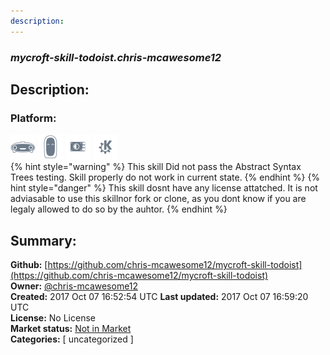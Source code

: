 ```yaml
---
description: 
---
```


### _mycroft-skill-todoist.chris-mcawesome12_  
## Description:  
  
  
  
### Platform:  
 ![Mark I](../.gitbook/assets/mark-1-icon.png)  ![Mark II](../.gitbook/assets/mark-2-icon.png)  ![Picroft](../.gitbook/assets/picroft-icon.png)  ![plasmoid](../.gitbook/assets/kde.png)   
{% hint style="warning" %}
This skill Did not pass the Abstract Syntax Trees testing. Skill properly do not work in current state.
{% endhint %}
{% hint style="danger" %}
This skill dosnt have any license attatched. It is not adviasable to use this skillnor fork or clone, as you dont know if you are legaly allowed to do so by the auhtor.
{% endhint %}
  
## Summary:  
**Github:** [https://github.com/chris-mcawesome12/mycroft-skill-todoist](https://github.com/chris-mcawesome12/mycroft-skill-todoist)  
**Owner:** [@chris-mcawesome12](https://github.com/chris-mcawesome12)  
**Created:** 2017 Oct 07 16:52:54 UTC  **Last updated:** 2017 Oct 07 16:59:20 UTC  
**License:** No License  
**Market status:** [Not in Market](https://market.mycroft.ai/skill/)  
**Categories:** [ uncategorized ]   
